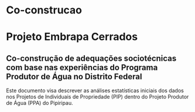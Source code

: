 # Co-construcao
<h1>Projeto Embrapa Cerrados</h1> 
<h2>Co-construção de adequações sociotécnicas com base nas experiências do Programa Produtor de Água no Distrito Federal</h2>

<p>Este documento visa descrever as análises estatísticas iniciais dos dados nos Projetos de Individuais de Propriedade (PIP) dentro do Projeto Produtor de Água (PPA) do Pipiripau. <?p> 

